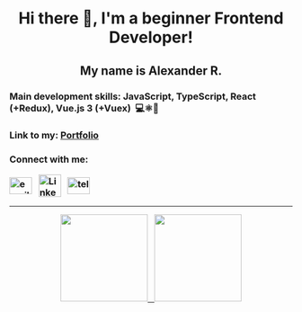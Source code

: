 <h1 align="center">Hi there 👋, I'm a beginner Frontend Developer!</h1>
<h2 align="center">My name is Alexander R.</h2>


<h3>Main development skills: JavaScript, TypeScript, React (+Redux), Vue.js 3 (+Vuex) &nbsp;💻⚛🚀</h3>

  
<h3 align="left">Link to my: <a href="https://nedug.github.io/cv-alexander-r/" target="blank">Portfolio</a></h3>


<h3 align="left">Connect with me: <p align="left">
  
<a href="mailto:alexx.rusinn@gmail.com" target="_blank"><img align="center" src="https://pnggrid.com/wp-content/uploads/2021/04/Gmail-Transparent-Logo-1024x768.png" alt="email" height="30px" width="40px" /></a> &nbsp; </span> <a href="https://www.linkedin.com/in/alexander-rusin-789760226" target="_blank"><img align="center" src="https://freepngimg.com/thumb/linkedin/2-2-linkedin-png-hd-thumb.png" alt="LinkedIn" height="40px" width="40px" /></a> &nbsp; <a href="https://t.me/pollkaj" target="_blank"><img align="center" src="https://user-images.githubusercontent.com/80103497/185432979-8078ee9e-1e06-48b6-a338-c1769c3f734d.png" alt="telegram" height="30px" width="40px" /></a>
</p></h3>


<div align="center">
  <hr/>
  <a href="https://profile-summary-for-github.com/user/nedug">
    <img  height="155em" src="https://github-readme-stats.vercel.app/api/top-langs/?username=nedug&layout=compact&langs_count=4&theme=react&hide=HTML&hide_border=true"/>
    &nbsp;
    <img height="155em" src="https://github-readme-stats.vercel.app/api?username=nedug&include_all_commits=true&show_icons=true&theme=react&count_private=true&hide_border=true"/>
  </a>
</div>


